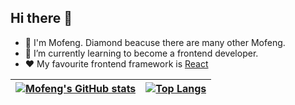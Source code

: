 ## Hi there 👋

<!--
**DiamondMofeng/DiamondMofeng** is a ✨ _special_ ✨ repository because its `README.md` (this file) appears on your GitHub profile.

Here are some ideas to get you started:

- 🔭 I’m currently working on ...
- 🌱 I’m currently learning ...
- 👯 I’m looking to collaborate on ...
- 🤔 I’m looking for help with ...
- 💬 Ask me about ...
- 📫 How to reach me: ...
- 😄 Pronouns: ...
- ⚡ Fun fact: ...
-->

- 💎 I'm Mofeng. Diamond beacuse there are many other Mofeng.
- 🌱 I’m currently learning to become a frontend developer.   
- ❤️ My favourite frontend framework is [React](https://github.com/facebook/react)

|[![Mofeng's GitHub stats](https://github-readme-stats.vercel.app/api?username=DiamondMofeng)](https://github.com/anuraghazra/github-readme-stats)   |  [![Top Langs](https://github-readme-stats.vercel.app/api/top-langs/?username=DiamondMofeng&layout=compact)](https://github.com/anuraghazra/github-readme-stats)|
|---|---|


